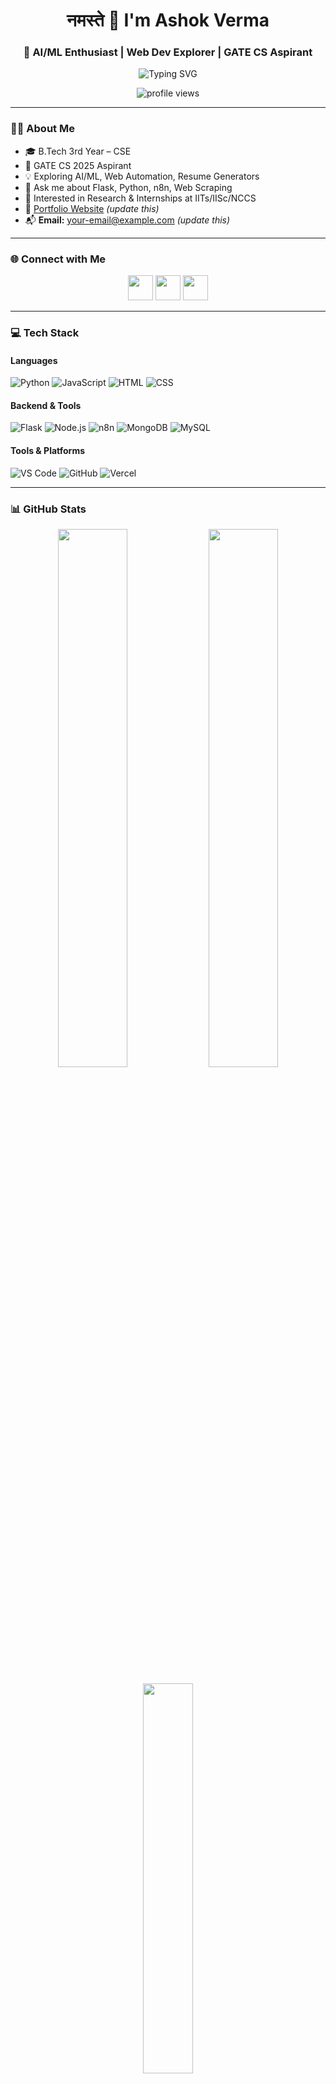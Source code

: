 <!-- GitHub Profile README by ChatGPT + Ashok Verma -->

<h1 align="center">
  नमस्ते 🙏 I'm Ashok Verma
</h1>

<h3 align="center">🚀 AI/ML Enthusiast | Web Dev Explorer | GATE CS Aspirant</h3>

<p align="center">
  <img src="https://readme-typing-svg.demolab.com?font=Fira+Code&weight=500&size=20&pause=1000&center=true&vCenter=true&width=500&lines=Welcome+to+my+GitHub!;B.Tech+3rd+Year+CS+Student;AI+%7C+ML+%7C+Web+Development;Hackathons+%7C+Projects+%7C+Internships;Let’s+build+something+awesome!🚀" alt="Typing SVG" />
</p>

<p align="center">
  <img src="https://komarev.com/ghpvc/?username=ashokverma&label=Profile%20views&color=0e75b6&style=flat" alt="profile views" />
</p>

---

### 🧑‍💻 About Me

- 🎓 B.Tech 3rd Year – CSE  
- 🎯 GATE CS 2025 Aspirant  
- 💡 Exploring AI/ML, Web Automation, Resume Generators  
- 💬 Ask me about Flask, Python, n8n, Web Scraping  
- 🧪 Interested in Research & Internships at IITs/IISc/NCCS  
- 🔗 [Portfolio Website](https://your-website-link.com) *(update this)*  
- 📬 **Email:** your-email@example.com *(update this)*  

---

### 🌐 Connect with Me

<p align="center">
  <a href="https://linkedin.com/in/ashokverma"><img src="https://skillicons.dev/icons?i=linkedin" height="40"/></a>
  <a href="mailto:your-email@example.com"><img src="https://skillicons.dev/icons?i=gmail" height="40"/></a>
  <a href="https://github.com/ashokverma"><img src="https://skillicons.dev/icons?i=github" height="40"/></a>
</p>

---

### 💻 Tech Stack

#### Languages  
![Python](https://img.shields.io/badge/Python-3776AB?style=flat&logo=python&logoColor=white)
![JavaScript](https://img.shields.io/badge/JavaScript-F7DF1E?style=flat&logo=javascript&logoColor=black)
![HTML](https://img.shields.io/badge/HTML5-E34F26?style=flat&logo=html5&logoColor=white)
![CSS](https://img.shields.io/badge/CSS3-1572B6?style=flat&logo=css3&logoColor=white)

#### Backend & Tools  
![Flask](https://img.shields.io/badge/Flask-000?style=flat&logo=flask&logoColor=white)
![Node.js](https://img.shields.io/badge/Node.js-339933?style=flat&logo=node.js&logoColor=white)
![n8n](https://img.shields.io/badge/n8n.io-FD5750?style=flat&logo=n8n&logoColor=white)
![MongoDB](https://img.shields.io/badge/MongoDB-4EA94B?style=flat&logo=mongodb&logoColor=white)
![MySQL](https://img.shields.io/badge/MySQL-005C84?style=flat&logo=mysql&logoColor=white)

#### Tools & Platforms  
![VS Code](https://img.shields.io/badge/VS%20Code-007ACC?style=flat&logo=visual-studio-code&logoColor=white)
![GitHub](https://img.shields.io/badge/GitHub-181717?style=flat&logo=github&logoColor=white)
![Vercel](https://img.shields.io/badge/Vercel-000?style=flat&logo=vercel&logoColor=white)

---

### 📊 GitHub Stats

<p align="center">
  <img src="https://github-readme-stats.vercel.app/api?username=ashokverma&show_icons=true&theme=github_dark" width="47%"/>
  <img src="https://github-readme-streak-stats.herokuapp.com?user=ashokverma&theme=github-dark" width="47%"/>
</p>

<p align="center">
  <img src="https://github-readme-stats.vercel.app/api/top-langs/?username=ashokverma&layout=compact&theme=github_dark" width="40%">
</p>

---

### 🏆 GitHub Trophies

<p align="center">
  <img src="https://github-profile-trophy.vercel.app/?username=ashokverma&theme=darkhub&no-frame=true&margin-w=15" />
</p>

---

### 🎥 Code in Action

<p align="center">
  <img src="https://github.com/ashokverma/ashokverma/assets/animated-code.gif" width="450" alt="coding animation"/>
</p>

---

> “Code. Learn. Repeat.” 🚀  
